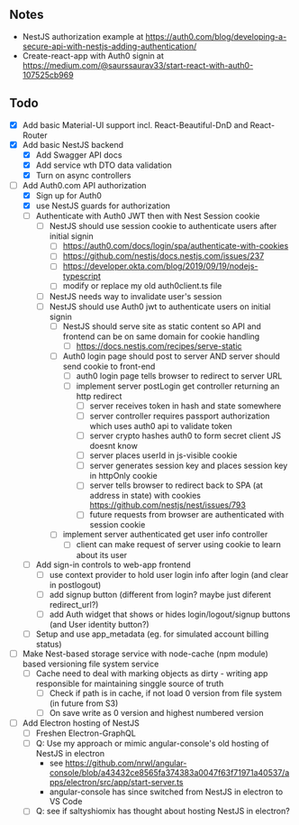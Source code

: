 ## Notes

- NestJS authorization example at https://auth0.com/blog/developing-a-secure-api-with-nestjs-adding-authentication/
- Create-react-app with Auth0 signin at https://medium.com/@saurssaurav33/start-react-with-auth0-107525cb969

## Todo
- [X] Add basic Material-UI support incl. React-Beautiful-DnD and React-Router
- [X] Add basic NestJS backend
    - [X] Add Swagger API docs
    - [X] Add service wth DTO data validation
    - [X] Turn on async controllers
- [ ] Add Auth0.com API authorization
    - [X] Sign up for Auth0
    - [X] use NestJS guards for authorization
    - [ ] Authenticate with Auth0 JWT then with Nest Session cookie
        - [ ] NestJS should use session cookie to authenticate users after initial signin
            - [ ] https://auth0.com/docs/login/spa/authenticate-with-cookies
            - [ ] https://github.com/nestjs/docs.nestjs.com/issues/237
            - [ ] https://developer.okta.com/blog/2019/09/19/nodejs-typescript
            - [ ] modify or replace my old auth0client.ts file
        - [ ] NestJS needs way to invalidate user's session
        - [ ] NestJS should use Auth0 jwt to authenticate users on initial signin
            - [ ] NestJS should serve site as static content so API and frontend can be on same domain for cookie handling
                - [ ] https://docs.nestjs.com/recipes/serve-static
            - [ ] Auth0 login page should post to server AND server should send cookie to front-end
                - [ ] auth0 login page tells browser to redirect to server URL
                - [ ] implement server postLogin get controller returning an http redirect 
                    - [ ] server receives token in hash and state somewhere
                    - [ ] server controller requires passport authorization which uses auth0 api to validate token
                    - [ ] server crypto hashes auth0 to form secret client JS doesnt know
                    - [ ] server places userId in js-visible cookie
                    - [ ] server generates session key and places session key in httpOnly cookie
                    - [ ] server tells browser to redirect back to SPA (at address in state) with cookies
                        https://github.com/nestjs/nest/issues/793 
                    - [ ] future requests from browser are authenticated with session cookie
            - [ ] implement server authenticated get user info controller
                - [ ] client can make request of server using cookie to learn about its user
    - [ ] Add sign-in controls to web-app frontend
        - [ ] use context provider to hold user login info after login (and clear in postlogout)
        - [ ] add signup button (different from login? maybe just diferent redirect_url?)
        - [ ] add Auth widget that shows or hides login/logout/signup buttons (and User identity button?)
    - [ ] Setup and use app_metadata (eg. for simulated account billing status)
- [ ] Make Nest-based storage service with node-cache (npm module) based versioning file system service
    - [ ] Cache need to deal with marking objects as dirty - writing app responsible for maintaining singgle source of truth
        - [ ] Check if path is in cache, if not load 0 version from file system (in future from S3)
        - [ ] On save write as 0 version and highest numbered version
- [ ] Add Electron hosting of NestJS
    - [ ] Freshen Electron-GraphQL
    - [ ] Q: Use my approach or mimic angular-console's old hosting of NestJS in electron
        - see https://github.com/nrwl/angular-console/blob/a43432ce8565fa374383a0047f63f71971a40537/apps/electron/src/app/start-server.ts
        - angular-console has since switched from NestJS in electron to VS Code
	- [ ] Q: see if saltyshiomix has thought about hosting NestJS in electron?
